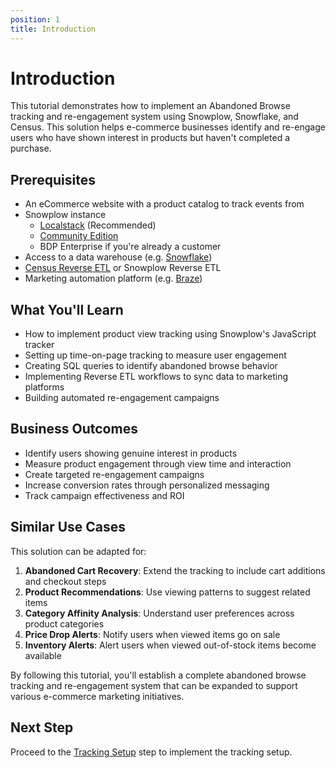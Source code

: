 ```yaml
---
position: 1
title: Introduction
---
```


# Introduction

This tutorial demonstrates how to implement an Abandoned Browse tracking and re-engagement system using Snowplow, Snowflake, and Census. This solution helps e-commerce businesses identify and re-engage users who have shown interest in products but haven't completed a purchase.

## Prerequisites

- An eCommerce website with a product catalog to track events from
- Snowplow instance
    - [Localstack](https://github.com/snowplow-incubator/snowplow-local) (Recommended)
    - [Community Edition](/docs/get-started/snowplow-community-edition)
    - BDP Enterprise if you're already a customer
- Access to a data warehouse (e.g. [Snowflake](https://www.snowflake.com))
- [Census Reverse ETL](https://www.getcensus.com) or Snowplow Reverse ETL
- Marketing automation platform (e.g. [Braze](https://www.braze.com))

## What You'll Learn

- How to implement product view tracking using Snowplow's JavaScript tracker
- Setting up time-on-page tracking to measure user engagement
- Creating SQL queries to identify abandoned browse behavior
- Implementing Reverse ETL workflows to sync data to marketing platforms
- Building automated re-engagement campaigns

## Business Outcomes

- Identify users showing genuine interest in products
- Measure product engagement through view time and interaction
- Create targeted re-engagement campaigns
- Increase conversion rates through personalized messaging
- Track campaign effectiveness and ROI

## Similar Use Cases

This solution can be adapted for:

1. **Abandoned Cart Recovery**: Extend the tracking to include cart additions and checkout steps
2. **Product Recommendations**: Use viewing patterns to suggest related items
3. **Category Affinity Analysis**: Understand user preferences across product categories
4. **Price Drop Alerts**: Notify users when viewed items go on sale
5. **Inventory Alerts**: Alert users when viewed out-of-stock items become available

By following this tutorial, you'll establish a complete abandoned browse tracking and re-engagement system that can be expanded to support various e-commerce marketing initiatives.

## Next Step

Proceed to the [Tracking Setup](./tracking-setup.md) step to implement the tracking setup.